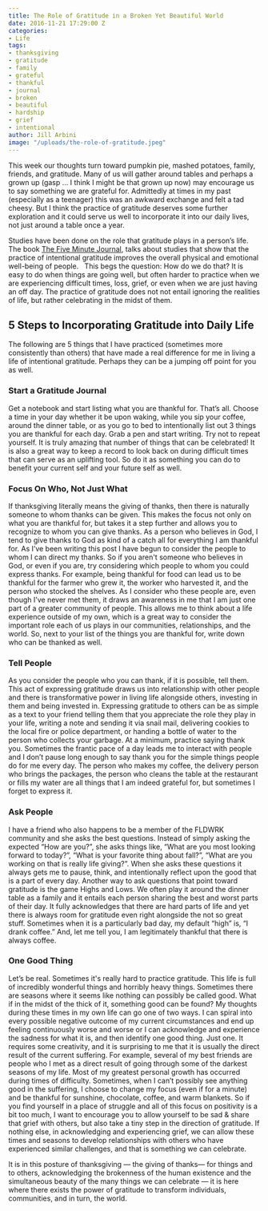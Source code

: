 ```yaml
---
title: The Role of Gratitude in a Broken Yet Beautiful World
date: 2016-11-21 17:29:00 Z
categories:
- Life
tags:
- thanksgiving
- gratitude
- family
- grateful
- thankful
- journal
- broken
- beautiful
- hardship
- grief
- intentional
author: Jill Arbini
image: "/uploads/the-role-of-gratitude.jpeg"
---
```


This week our thoughts turn toward pumpkin pie, mashed potatoes, family, friends, and gratitude. Many of us will gather around tables and perhaps a grown up (gasp … I think I might be that grown up now) may encourage us to say something we are grateful for. Admittedly at times in my past (especially as a teenager) this was an awkward exchange and felt a tad cheesy.  But I think the practice of gratitude deserves some further exploration and it could serve us well to incorporate it into our daily lives, not just around a table once a year. <!-- more -->

Studies have been done on the role that gratitude plays in a person’s life.  The book [The Five Minute Journal](https://www.intelligentchange.com/products/the-five-minute-journal), talks about studies that show that the practice of intentional gratitude improves the overall physical and emotional well-being of people.   This begs the question: How do we do that? It is easy to do when things are going well, but often harder to practice when we are experiencing difficult times, loss, grief, or even when we are just having an off day. The practice of gratitude does not not entail ignoring the realities of life, but rather celebrating in the midst of them.

## 5 Steps to Incorporating Gratitude into Daily Life 

The following are 5 things that I have practiced (sometimes more consistently than others) that have made a real difference for me in living a life of intentional gratitude.  Perhaps they can be a jumping off point for you as well.

### Start a Gratitude Journal

Get a notebook and start listing what you are thankful for. That’s all. Choose a time in your day whether it be upon waking, while you sip your coffee, around the dinner table, or as you go to bed to intentionally list out 3 things you are thankful for each day. Grab a pen and start writing. Try not to repeat yourself. It is truly amazing that number of things that can be celebrated! It is also a great way to keep a record to look back on during difficult times that can serve as an uplifting tool.  So do it as something you can do to benefit your current self and your future self as well. 

### Focus On Who, Not Just What

If thanksgiving literally means the giving of thanks, then there is naturally someone to whom thanks can be given. This makes the focus not only on what you are thankful for, but takes it a step further and allows you to recognize to whom you can give thanks. As a person who believes in God, I tend to give thanks to God as kind of a catch all for everything I am thankful for. As I’ve been writing this post I have begun to consider the people to whom I can direct my thanks.  So if you aren't someone who believes in God, or even if you are, try considering which people to whom you could express thanks. For example, being thankful for food can lead us to be thankful for the farmer who grew it,  the worker who harvested it, and the person who stocked the shelves. As I consider who these people are, even though I’ve never met them, it draws an awareness in me that I am just one part of a greater community of people. This allows me to think about a life experience outside of my own, which is a great way to consider the important role each of us plays in our communities, relationships, and the world. So, next to your list of the things you are thankful for, write down who can be thanked as well.

### Tell People 

As you consider the people who you can thank, if it is possible, tell them. This act of expressing gratitude draws us into relationship with other people and there is transformative power in living life alongside others, investing in them and being invested in. Expressing gratitude to others can be as simple as a text to your friend telling them that you appreciate the role they play in your life, writing a note and sending it via snail mail, delivering cookies to the local fire or police department, or handing a bottle of water to the person who collects your garbage. At a minimum, practice saying thank you. Sometimes the frantic pace of a day leads me to interact with people and I don’t pause long enough to say thank you for the simple things people do for me every day. The person who makes my coffee, the delivery person who brings the packages, the person who cleans the table at the restaurant or fills my water are all things that I am indeed grateful for, but sometimes I forget to express it. 

### Ask People

I have a friend who also happens to be a member of the FLDWRK community and she asks the best questions. Instead of simply asking the expected “How are you?”, she asks things like, “What are you most looking forward to today?”,  “What is your favorite thing about fall?”, “What are you working on that is really life giving?”. When she asks these questions it always gets me to pause, think, and intentionally reflect upon the good that is a part of every day.  Another way to ask questions that point toward gratitude is the game Highs and Lows. We often play it around the dinner table as a family and it entails each person sharing the best and worst parts of their day. It fully acknowledges that there are hard parts of life and yet there is always room for gratitude even right alongside the not so great stuff. Sometimes when it is a particularly bad day, my default “high” is, “I drank coffee.”  And, let me tell you, I am legitimately thankful that there is always coffee. 

### One Good Thing

Let’s be real. Sometimes it's really hard to practice gratitude. This life is full of incredibly wonderful things and horribly heavy things. Sometimes there are seasons where it seems like nothing can possibly be called good. What if in the midst of the thick of it, something good can be found? My thoughts during these times in my own life can go one of two ways. I can spiral into every possible negative outcome of my current circumstances and end up feeling continuously worse and worse or I can acknowledge and experience the sadness for what it is, and then identify one good thing. Just one. It requires some creativity, and it is surprising to me that it is usually the direct result of the current suffering. For example, several of my best friends are people who I met as a direct result of going through some of the darkest seasons of my life. Most of my greatest personal growth has occurred during times of difficulty. Sometimes, when I can’t possibly see anything good in the suffering, I choose to change my focus (even if for a minute) and be thankful for sunshine, chocolate, coffee, and warm blankets. So if you find yourself in a place of struggle and all of this focus on positivity is a bit too much, I want to encourage you to allow yourself to be sad & share that grief with others, but also take a tiny step in the direction of gratitude. If nothing else, in acknowledging and experiencing grief, we can allow these times and seasons to develop relationships with others who have experienced similar challenges, and that is something we can celebrate.

It is in this posture of thanksgiving — the giving of thanks—  for things and to others, acknowledging the brokenness of the human existence and the simultaneous beauty of the many things we can celebrate — it is here where there exists the power of gratitude to transform individuals, communities, and in turn, the world. 